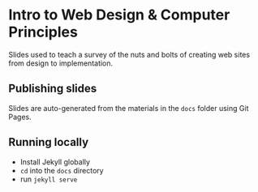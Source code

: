 # Intro to Web Design & Computer Principles
Slides used to teach a survey of the nuts and bolts of creating web sites from design to implementation.

## Publishing slides
Slides are auto-generated from the materials in the ```docs``` folder using Git Pages.

## Running locally
- Install Jekyll globally
- `cd` into the `docs` directory
- run `jekyll serve`
